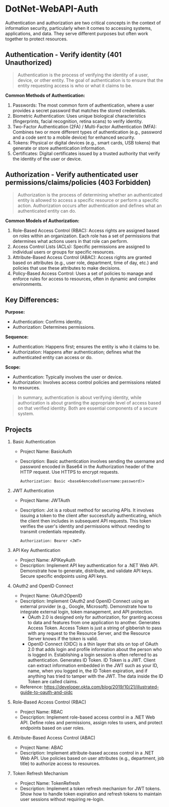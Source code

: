 # DotNet-WebAPI-Auth

Authentication and authorization are two critical concepts in the context of information security, particularly when it comes to accessing systems, applications, and data. They serve different purposes but often work together to protect resources.

## Authentication - Verify identity (401 Unauthorized)
> Authentication is the process of verifying the identity of a user, device, or other entity. The goal of authentication is to ensure that the entity requesting access is who or what it claims to be.

**Common Methods of Authentication:**
1. Passwords: The most common form of authentication, where a user provides a secret password that matches the stored credentials.
2. Biometric Authentication: Uses unique biological characteristics (fingerprints, facial recognition, retina scans) to verify identity.
3. Two-Factor Authentication (2FA) / Multi-Factor Authentication (MFA): Combines two or more different types of authentication (e.g., password and a code sent to a mobile device) for enhanced security.
4. Tokens: Physical or digital devices (e.g., smart cards, USB tokens) that generate or store authentication information.
5. Certificates: Digital certificates issued by a trusted authority that verify the identity of the user or device.

## Authorization - Verify authenticated user permissions/claims/policies (403 Forbidden)
> Authorization is the process of determining whether an authenticated entity is allowed to access a specific resource or perform a specific action. Authorization occurs after authentication and defines what an authenticated entity can do.

**Common Models of Authorization:**
1. Role-Based Access Control (RBAC): Access rights are assigned based on roles within an organization. Each role has a set of permissions that determines what actions users in that role can perform.
2. Access Control Lists (ACLs): Specific permissions are assigned to individual users or groups for specific resources.
3. Attribute-Based Access Control (ABAC): Access rights are granted based on attributes (e.g., user role, department, time of day, etc.) and policies that use these attributes to make decisions.
4. Policy-Based Access Control: Uses a set of policies to manage and enforce rules for access to resources, often in dynamic and complex environments.

## Key Differences:
**Purpose:**
- Authentication: Confirms identity.
- Authorization: Determines permissions.

**Sequence:**
- Authentication: Happens first; ensures the entity is who it claims to be.
- Authorization: Happens after authentication; defines what the authenticated entity can access or do.

**Scope:**
- Authentication: Typically involves the user or device.
- Authorization: Involves access control policies and permissions related to resources.

> In summary, authentication is about verifying identity, while authorization is about granting the appropriate level of access based on that verified identity. Both are essential components of a secure system.

## Projects

1. Basic Authentication
	- Project Name: BasicAuth
	- Description: Basic authentication involves sending the username and password encoded in Base64 in the Authorization header of the HTTP request. Use HTTPS to encrypt requests.
								
	      Authorization: Basic <base64encoded(username:password)>

2. JWT Authentication
	- Project Name: JWTAuth
	- Description: Jot is a robust method for securing APIs. It involves issuing a token to the client after successfully authenticating, which the client then includes in subsequent API requests. This token verifies the user's identity and permissions without needing to transmit credentials repeatedly.
					
	      Authorization: Bearer <JWT>

3. API Key Authentication
	- Project Name: APIKeyAuth
	- Description: Implement API key authentication for a .NET Web API. Demonstrate how to generate, distribute, and validate API keys. Secure specific endpoints using API keys.

4. OAuth2 and OpenID Connect
	- Project Name: OAuth2OpenID
	- Description: Implement OAuth2 and OpenID Connect using an external provider (e.g., Google, Microsoft). Demonstrate how to integrate external login, token management, and API protection.
		- OAuth 2.0 is designed only for authorization, for granting access to data and features from one application to another. Generates Access Token. Access Token is just a string of gibberish to pass with any request to the Resource Server, and the Resource Server knows if the token is valid.
		- OpenID Connect (OIDC) is a thin layer that sits on top of OAuth 2.0 that adds login and profile information about the person who is logged in. Establishing a login session is often referred to as authentication. Generates ID Token. ID Token is a JWT. Client can extract information embedded in the JWT such as your ID, name, when you logged in, the ID Token expiration, and if anything has tried to tamper with the JWT. The data inside the ID Token are called claims.
	- Reference: https://developer.okta.com/blog/2019/10/21/illustrated-guide-to-oauth-and-oidc 

5. Role-Based Access Control (RBAC)
	- Project Name: RBAC
	- Description: Implement role-based access control in a .NET Web API. Define roles and permissions, assign roles to users, and protect endpoints based on user roles.

6. Attribute-Based Access Control (ABAC)
	- Project Name: ABAC
	- Description: Implement attribute-based access control in a .NET Web API. Use policies based on user attributes (e.g., department, job title) to authorize access to resources.

7. Token Refresh Mechanism
	- Project Name: TokenRefresh
	- Description: Implement a token refresh mechanism for JWT tokens. Show how to handle token expiration and refresh tokens to maintain user sessions without requiring re-login.


